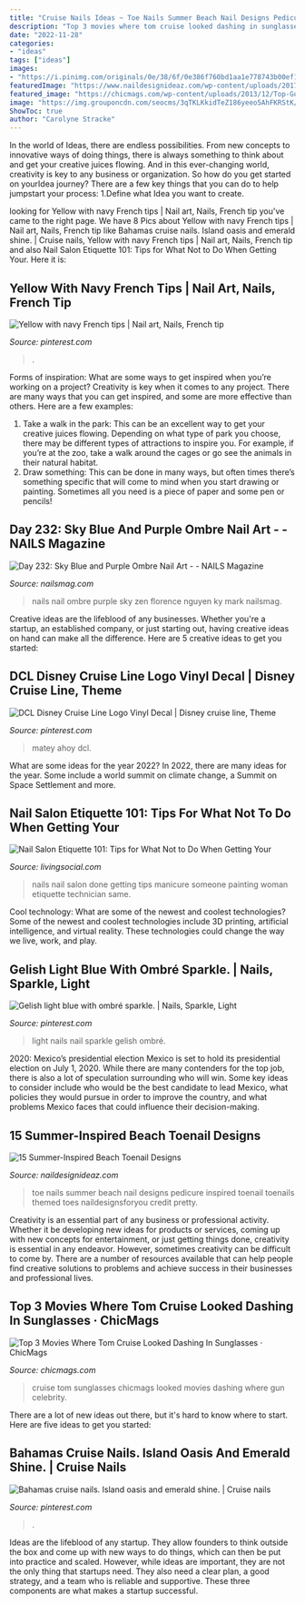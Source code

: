 ```yaml
---
title: "Cruise Nails Ideas ~ Toe Nails Summer Beach Nail Designs Pedicure Inspired Toenail Toenails Themed Toes Naildesignsforyou Credit Pretty"
description: "Top 3 movies where tom cruise looked dashing in sunglasses · chicmags"
date: "2022-11-28"
categories:
- "ideas"
tags: ["ideas"]
images:
- "https://i.pinimg.com/originals/0e/38/6f/0e386f760bd1aa1e778743b00ef1ef66.jpg"
featuredImage: "https://www.naildesignideaz.com/wp-content/uploads/2017/08/Cute-Toe-Nails-Design-in-Summer-Inspired.jpg"
featured_image: "https://chicmags.com/wp-content/uploads/2013/12/Top-Gun.jpg"
image: "https://img.grouponcdn.com/seocms/3qTKLKkidTeZ186yeeo5AhFKRStK/technician-giving-woman-a-manicure_jpeg-600x390"
ShowToc: true
author: "Carolyne Stracke"
---
```



In the world of Ideas, there are endless possibilities. From new concepts to innovative ways of doing things, there is always something to think about and get your creative juices flowing. And in this ever-changing world, creativity is key to any business or organization. So how do you get started on yourIdea journey? There are a few key things that you can do to help jumpstart your process: 1.Define what Idea you want to create.

	

		
looking for Yellow with navy French tips | Nail art, Nails, French tip you've came to the right page. We have 8 Pics about Yellow with navy French tips | Nail art, Nails, French tip like Bahamas cruise nails. Island oasis and emerald shine. | Cruise nails, Yellow with navy French tips | Nail art, Nails, French tip and also Nail Salon Etiquette 101: Tips for What Not to Do When Getting Your. Here it is:
		
    
## Yellow With Navy French Tips | Nail Art, Nails, French Tip

<img loading=lazy src="https://i.pinimg.com/originals/0e/38/6f/0e386f760bd1aa1e778743b00ef1ef66.jpg" onerror="this.onerror=null;this.src='https://tse2.mm.bing.net/th?id=OIP.hu26ObkK84FS5GM_bhvfFQHaJ4&amp;pid=15.1';" alt="Yellow with navy French tips | Nail art, Nails, French tip">

_Source: pinterest.com_

>. 

	

Forms of inspiration: What are some ways to get inspired when you’re working on a project?
Creativity is key when it comes to any project. There are many ways that you can get inspired, and some are more effective than others. Here are a few examples: 
1. Take a walk in the park: This can be an excellent way to get your creative juices flowing. Depending on what type of park you choose, there may be different types of attractions to inspire you. For example, if you’re at the zoo, take a walk around the cages or go see the animals in their natural habitat. 
2. Draw something: This can be done in many ways, but often times there’s something specific that will come to mind when you start drawing or painting. Sometimes all you need is a piece of paper and some pen or pencils!

    
## Day 232: Sky Blue And Purple Ombre Nail Art - - NAILS Magazine

<img loading=lazy src="http://images.nailsmag.com/post/M-2018-Day-232-1.jpg" onerror="this.onerror=null;this.src='https://tse4.mm.bing.net/th?id=OIP.1vC7VDwFfJEUQAvbMwbYaQHaGJ&amp;pid=15.1';" alt="Day 232: Sky Blue and Purple Ombre Nail Art - - NAILS Magazine">

_Source: nailsmag.com_

>nails nail ombre purple sky zen florence nguyen ky mark nailsmag. 

	

Creative ideas are the lifeblood of any businesses. Whether you're a startup, an established company, or just starting out, having creative ideas on hand can make all the difference. Here are 5 creative ideas to get you started: 

    
## DCL Disney Cruise Line Logo Vinyl Decal | Disney Cruise Line, Theme

<img loading=lazy src="https://i.pinimg.com/736x/3f/26/04/3f26045946ea0cec5d0861aeb435ac3f.jpg" onerror="this.onerror=null;this.src='https://tse2.mm.bing.net/th?id=OIP.nOT4PMU5poQk8RuyNtKWXAHaHa&amp;pid=15.1';" alt="DCL Disney Cruise Line Logo Vinyl Decal | Disney cruise line, Theme">

_Source: pinterest.com_

>matey ahoy dcl. 

	

What are some ideas for the year 2022?
In 2022, there are many ideas for the year. Some include a world summit on climate change, a Summit on Space Settlement and more.

    
## Nail Salon Etiquette 101: Tips For What Not To Do When Getting Your

<img loading=lazy src="https://img.grouponcdn.com/seocms/3qTKLKkidTeZ186yeeo5AhFKRStK/technician-giving-woman-a-manicure_jpeg-600x390" onerror="this.onerror=null;this.src='https://tse1.mm.bing.net/th?id=OIP.xtTTJ6MCnuCPo__CJGZnCAHaE0&amp;pid=15.1';" alt="Nail Salon Etiquette 101: Tips for What Not to Do When Getting Your">

_Source: livingsocial.com_

>nails nail salon done getting tips manicure someone painting woman etiquette technician same. 

	

Cool technology: What are some of the newest and coolest technologies?
Some of the newest and coolest technologies include 3D printing, artificial intelligence, and virtual reality. These technologies could change the way we live, work, and play.

    
## Gelish Light Blue With Ombré Sparkle. | Nails, Sparkle, Light

<img loading=lazy src="https://i.pinimg.com/originals/e8/3c/a4/e83ca4025a5c252965b9e4e51bcc925d.jpg" onerror="this.onerror=null;this.src='https://tse3.mm.bing.net/th?id=OIP.qb5zBtwWxUPAPNsrL1zyEAHaJD&amp;pid=15.1';" alt="Gelish light blue with ombré sparkle. | Nails, Sparkle, Light">

_Source: pinterest.com_

>light nails nail sparkle gelish ombré. 

	

2020: Mexico’s presidential election
Mexico is set to hold its presidential election on July 1, 2020. While there are many contenders for the top job, there is also a lot of speculation surrounding who will win. Some key ideas to consider include who would be the best candidate to lead Mexico, what policies they would pursue in order to improve the country, and what problems Mexico faces that could influence their decision-making.

    
## 15 Summer-Inspired Beach Toenail Designs

<img loading=lazy src="https://www.naildesignideaz.com/wp-content/uploads/2017/08/Cute-Toe-Nails-Design-in-Summer-Inspired.jpg" onerror="this.onerror=null;this.src='https://tse4.mm.bing.net/th?id=OIP.sr5LJNpmFaBwRFkSu4enzAHaHa&amp;pid=15.1';" alt="15 Summer-Inspired Beach Toenail Designs">

_Source: naildesignideaz.com_

>toe nails summer beach nail designs pedicure inspired toenail toenails themed toes naildesignsforyou credit pretty. 

	

Creativity is an essential part of any business or professional activity. Whether it be developing new ideas for products or services, coming up with new concepts for entertainment, or just getting things done, creativity is essential in any endeavor. However, sometimes creativity can be difficult to come by. There are a number of resources available that can help people find creative solutions to problems and achieve success in their businesses and professional lives.

    
## Top 3 Movies Where Tom Cruise Looked Dashing In Sunglasses · ChicMags

<img loading=lazy src="https://chicmags.com/wp-content/uploads/2013/12/Top-Gun.jpg" onerror="this.onerror=null;this.src='https://tse1.mm.bing.net/th?id=OIP.9539UzThbbZsTInngZTrrAHaEa&amp;pid=15.1';" alt="Top 3 Movies Where Tom Cruise Looked Dashing In Sunglasses · ChicMags">

_Source: chicmags.com_

>cruise tom sunglasses chicmags looked movies dashing where gun celebrity. 

	

There are a lot of new ideas out there, but it's hard to know where to start. Here are five ideas to get you started: 

    
## Bahamas Cruise Nails. Island Oasis And Emerald Shine. | Cruise Nails

<img loading=lazy src="https://i.pinimg.com/originals/f5/76/4f/f5764fff72bc09327e19a0bf8b67945f.jpg" onerror="this.onerror=null;this.src='https://tse3.mm.bing.net/th?id=OIP._OuvhPnMMkdUoZ4sj28D5QHaNK&amp;pid=15.1';" alt="Bahamas cruise nails. Island oasis and emerald shine. | Cruise nails">

_Source: pinterest.com_

>. 

	

Ideas are the lifeblood of any startup. They allow founders to think outside the box and come up with new ways to do things, which can then be put into practice and scaled. However, while ideas are important, they are not the only thing that startups need. They also need a clear plan, a good strategy, and a team who is reliable and supportive. These three components are what makes a startup successful.

